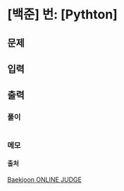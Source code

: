 # [백준]  번:  [Pythton]

## **문제**


## **입력**


## **출력**



### 풀이

```python

```

### 메모


#### 출처
[Baekjoon ONLINE JUDGE](https://www.acmicpc.net/problem/)